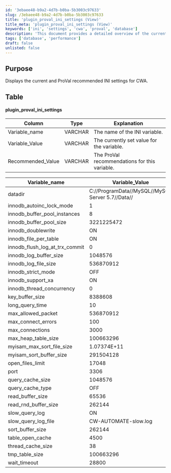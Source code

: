 ```yaml
---
id: '3ebaee48-b9a2-4d7b-b0ba-5b3003c97633'
slug: /3ebaee48-b9a2-4d7b-b0ba-5b3003c97633
title: 'plugin_proval_ini_settings (View)'
title_meta: 'plugin_proval_ini_settings (View)'
keywords: ['ini', 'settings', 'cwa', 'proval', 'database']
description: 'This document provides a detailed overview of the current and ProVal recommended INI settings for ConnectWise Automate (CWA). It includes a table that outlines the variable names, their current values, and the recommended values as per ProVal guidelines, ensuring optimal configuration for database performance.'
tags: ['database', 'performance']
draft: false
unlisted: false
---
```


## Purpose

Displays the current and ProVal recommended INI settings for CWA.

## Table

#### plugin_proval_ini_settings

| Column                     | Type    | Explanation                                  |
|---------------------------|---------|----------------------------------------------|
| Variable_name             | VARCHAR | The name of the INI variable.                |
| Variable_Value            | VARCHAR | The currently set value for the variable.    |
| Recommended_Value         | VARCHAR | The ProVal recommendations for this variable. |

| Variable_name                     | Variable_Value                  | Recommended_Value               |
|-----------------------------------|---------------------------------|--------------------------------|
| datadir                           | C://ProgramData//MySQL//MySQL Server 5.7//Data// | NA                             |
| innodb_autoinc_lock_mode         | 1                               | 2                              |
| innodb_buffer_pool_instances      | 8                               | 8                              |
| innodb_buffer_pool_size           | 3221225472                      | 2                              |
| innodb_doublewrite                | ON                              | ON                             |
| innodb_file_per_table             | ON                              | ON                             |
| innodb_flush_log_at_trx_commit    | 0                               | 0                              |
| innodb_log_buffer_size            | 1048576                         | 1048576                        |
| innodb_log_file_size              | 536870912                       | 1                              |
| innodb_strict_mode                | OFF                             | OFF                            |
| innodb_support_xa                 | ON                              | OFF                            |
| innodb_thread_concurrency         | 0                               | 0                              |
| key_buffer_size                   | 8388608                         | 1048576                        |
| long_query_time                   | 10                              | 10                             |
| max_allowed_packet                | 536870912                       | 536870912                      |
| max_connect_errors                | 100                             | 1                              |
| max_connections                   | 3000                            | 10000                          |
| max_heap_table_size              | 100663296                       | 100663296                      |
| myisam_max_sort_file_size        | 1.07374E+11                    | 1.07374E+11                   |
| myisam_sort_buffer_size           | 291504128                       | 70254592                       |
| open_files_limit                  | 17048                           | 114756                         |
| port                              | 3306                            | 3306                           |
| query_cache_size                  | 1048576                         | 0                              |
| query_cache_type                  | OFF                             | OFF                            |
| read_buffer_size                  | 65536                           | 65536                          |
| read_rnd_buffer_size              | 262144                          | 262144                         |
| slow_query_log                    | ON                              | ON                             |
| slow_query_log_file               | CW-AUTOMATE-slow.log           | NA                             |
| sort_buffer_size                  | 262144                          | 262144                         |
| table_open_cache                  | 4500                            | 57378                          |
| thread_cache_size                 | 38                              | 100                            |
| tmp_table_size                    | 100663296                       | 100663296                      |
| wait_timeout                      | 28800                           | 900                            |
